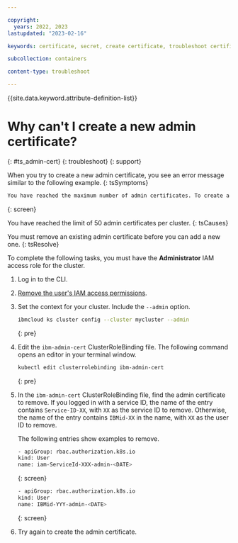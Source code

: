 ```yaml
---

copyright: 
  years: 2022, 2023
lastupdated: "2023-02-16"

keywords: certificate, secret, create certificate, troubleshoot certificate, troubleshoot secret

subcollection: containers

content-type: troubleshoot

---
```


{{site.data.keyword.attribute-definition-list}}





# Why can't I create a new admin certificate?
{: #ts_admin-cert}
{: troubleshoot}
{: support}


When you try to create a new admin certificate, you see an error message similar to the following example.
{: tsSymptoms}

```sh
You have reached the maximum number of admin certificates. To create a new admin certificate, you must remove an existing one by revoking a user's IAM admin permissions and then removing their entry from the `ibm-admin-cert` ClusterRoleBinding.
```
{: screen}

You have reached the limit of 50 admin certificates per cluster. 
{: tsCauses}

You must remove an existing admin certificate before you can add a new one.
{: tsResolve}

To complete the following tasks, you must have the **Administrator** IAM access role for the cluster. 

1. Log in to the CLI. 

2. [Remove the user's IAM access permissions](/docs/cli?topic=cli-ibmcloud_commands_iam).

3. Set the context for your cluster. Include the `--admin` option.

    ```sh
    ibmcloud ks cluster config --cluster mycluster --admin
    ```
    {: pre}

4. Edit the `ibm-admin-cert` ClusterRoleBinding file. The following command opens an editor in your terminal window. 

    ```sh
    kubectl edit clusterrolebinding ibm-admin-cert
    ```
    {: pre}

5. In the `ibm-admin-cert` ClusterRoleBinding file, find the admin certificate to remove. If you logged in with a service ID, the name of the entry contains `Service-ID-XX`, with `XX` as the service ID to remove. Otherwise, the name of the entry contains `IBMid-XX` in the name, with `XX` as the user ID to remove. 

    The following entries show examples to remove. 

    ```sh
    - apiGroup: rbac.authorization.k8s.io
    kind: User
    name: iam-ServiceId-XXX-admin-<DATE>
    ```
    {: screen}

    ```sh
    - apiGroup: rbac.authorization.k8s.io
    kind: User
    name: IBMid-YYY-admin-<DATE>
    ```
    {: screen}

6. Try again to create the admin certificate. 
    

 
